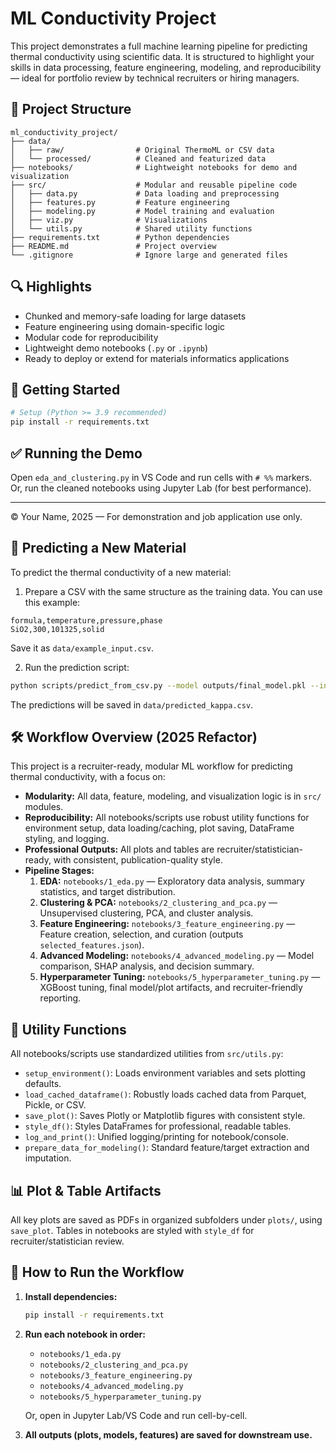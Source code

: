 # ML Conductivity Project

This project demonstrates a full machine learning pipeline for predicting thermal conductivity using scientific data. It is structured to highlight your skills in data processing, feature engineering, modeling, and reproducibility — ideal for portfolio review by technical recruiters or hiring managers.

## 📁 Project Structure

```
ml_conductivity_project/
├── data/
│   ├── raw/                # Original ThermoML or CSV data
│   └── processed/          # Cleaned and featurized data
├── notebooks/              # Lightweight notebooks for demo and visualization
├── src/                    # Modular and reusable pipeline code
│   ├── data.py             # Data loading and preprocessing
│   ├── features.py         # Feature engineering
│   ├── modeling.py         # Model training and evaluation
│   ├── viz.py              # Visualizations
│   └── utils.py            # Shared utility functions
├── requirements.txt        # Python dependencies
├── README.md               # Project overview
└── .gitignore              # Ignore large and generated files
```

## 🔍 Highlights

- Chunked and memory-safe loading for large datasets
- Feature engineering using domain-specific logic
- Modular code for reproducibility
- Lightweight demo notebooks (`.py` or `.ipynb`)
- Ready to deploy or extend for materials informatics applications

## 🚀 Getting Started

```bash
# Setup (Python >= 3.9 recommended)
pip install -r requirements.txt
```

## ✅ Running the Demo

Open `eda_and_clustering.py` in VS Code and run cells with `# %%` markers.
Or, run the cleaned notebooks using Jupyter Lab (for best performance).

---

© Your Name, 2025 — For demonstration and job application use only.
## 🔮 Predicting a New Material

To predict the thermal conductivity of a new material:

1. Prepare a CSV with the same structure as the training data. You can use this example:

```
formula,temperature,pressure,phase
SiO2,300,101325,solid
```

Save it as `data/example_input.csv`.

2. Run the prediction script:

```bash
python scripts/predict_from_csv.py --model outputs/final_model.pkl --input data/example_input.csv --output data/predicted_kappa.csv
```

The predictions will be saved in `data/predicted_kappa.csv`.

## 🛠️ Workflow Overview (2025 Refactor)

This project is a recruiter-ready, modular ML workflow for predicting thermal conductivity, with a focus on:
- **Modularity:** All data, feature, modeling, and visualization logic is in `src/` modules.
- **Reproducibility:** All notebooks/scripts use robust utility functions for environment setup, data loading/caching, plot saving, DataFrame styling, and logging.
- **Professional Outputs:** All plots and tables are recruiter/statistician-ready, with consistent, publication-quality style.
- **Pipeline Stages:**
  1. **EDA:** `notebooks/1_eda.py` — Exploratory data analysis, summary statistics, and target distribution.
  2. **Clustering & PCA:** `notebooks/2_clustering_and_pca.py` — Unsupervised clustering, PCA, and cluster analysis.
  3. **Feature Engineering:** `notebooks/3_feature_engineering.py` — Feature creation, selection, and curation (outputs `selected_features.json`).
  4. **Advanced Modeling:** `notebooks/4_advanced_modeling.py` — Model comparison, SHAP analysis, and decision summary.
  5. **Hyperparameter Tuning:** `notebooks/5_hyperparameter_tuning.py` — XGBoost tuning, final model/plot artifacts, and recruiter-friendly reporting.

## 🧰 Utility Functions

All notebooks/scripts use standardized utilities from `src/utils.py`:
- `setup_environment()`: Loads environment variables and sets plotting defaults.
- `load_cached_dataframe()`: Robustly loads cached data from Parquet, Pickle, or CSV.
- `save_plot()`: Saves Plotly or Matplotlib figures with consistent style.
- `style_df()`: Styles DataFrames for professional, readable tables.
- `log_and_print()`: Unified logging/printing for notebook/console.
- `prepare_data_for_modeling()`: Standard feature/target extraction and imputation.

## 📊 Plot & Table Artifacts

All key plots are saved as PDFs in organized subfolders under `plots/`, using `save_plot`. Tables in notebooks are styled with `style_df` for recruiter/statistician review.

## 🔄 How to Run the Workflow

1. **Install dependencies:**
   ```bash
   pip install -r requirements.txt
   ```
2. **Run each notebook in order:**
   - `notebooks/1_eda.py`
   - `notebooks/2_clustering_and_pca.py`
   - `notebooks/3_feature_engineering.py`
   - `notebooks/4_advanced_modeling.py`
   - `notebooks/5_hyperparameter_tuning.py`

   Or, open in Jupyter Lab/VS Code and run cell-by-cell.

3. **All outputs (plots, models, features) are saved for downstream use.**
